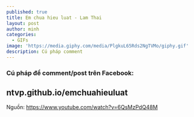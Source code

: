 ```yaml
---
published: true
title: Em chua hieu luat - Lam Thai
layout: post
author: minh
categories:
  - GIFs
image: 'https://media.giphy.com/media/PlgkuL65Rds2NgTVMo/giphy.gif'
description: Cú pháp comment
---
```

### Cú pháp để comment/post trên Facebook: 
## ntvp.github.io/emchuahieuluat
Nguồn: https://www.youtube.com/watch?v=6QsMzPdQ48M